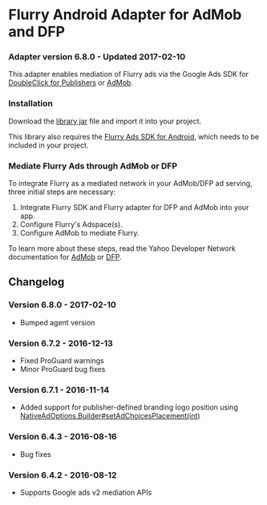 Flurry Android Adapter for AdMob and DFP
========================================

### Adapter version 6.8.0 - Updated 2017-02-10

This adapter enables mediation of Flurry ads via the Google Ads SDK for 
[DoubleClick for Publishers](https://developers.google.com/mobile-ads-sdk/docs/dfp/android/mediation-networks) or 
[AdMob](https://firebase.google.com/docs/admob/android/mediation-networks).

### Installation

Download the [library jar](https://github.com/flurry/flurry-adapter-admob-android/raw/master/flurryAdapter.jar)
file and import it into your project.

This library also requires the 
[Flurry Ads SDK for Android](https://developer.yahoo.com/flurry/docs/integrateflurry/android/), which needs to
be included in your project.


### Mediate Flurry Ads through AdMob or DFP

To integrate Flurry as a mediated network in your AdMob/DFP ad serving, three initial steps are necessary:

1. Integrate Flurry SDK and Flurry adapter for DFP and AdMob into your app.
2. Configure Flurry's Adspace(s). 
3. Configure AdMob to mediate Flurry.

To learn more about these steps, read the Yahoo Developer Network documentation for 
[AdMob](https://developer.yahoo.com/flurry/docs/publisher/mediation/admob/android/) or 
[DFP](https://developer.yahoo.com/flurry/docs/publisher/mediation/dfp/android/).

Changelog
---------
### Version 6.8.0 - 2017-02-10
* Bumped agent version

### Version 6.7.2 - 2016-12-13
* Fixed ProGuard warnings
* Minor ProGuard bug fixes

### Version 6.7.1 - 2016-11-14
* Added support for publisher-defined branding logo position using [NativeAdOptions.Builder#setAdChoicesPlacement(int)](https://developers.google.com/android/reference/com/google/android/gms/ads/formats/NativeAdOptions.Builder.html#setAdChoicesPlacement(int))

### Version 6.4.3 - 2016-08-16
* Bug fixes

### Version 6.4.2 - 2016-08-12
* Supports Google ads v2 mediation APIs
